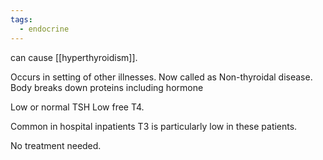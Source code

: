 ```yaml
---
tags:
  - endocrine
---
```

can cause [[hyperthyroidism]].

Occurs in setting of other illnesses. Now called as Non-thyroidal disease.
Body breaks down proteins including hormone

Low or normal TSH
Low free T4.

Common in hospital inpatients
T3 is particularly low in these patients.

No treatment needed.